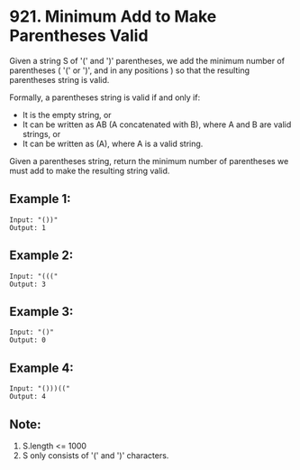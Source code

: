 # 921. Minimum Add to Make Parentheses Valid

Given a string S of '(' and ')' parentheses, we add the minimum number of parentheses ( '(' or ')', and in any positions ) so that the resulting parentheses string is valid.

Formally, a parentheses string is valid if and only if:

- It is the empty string, or
- It can be written as AB (A concatenated with B), where A and B are valid strings, or
- It can be written as (A), where A is a valid string.

Given a parentheses string, return the minimum number of parentheses we must add to make the resulting string valid.

## Example 1:
```
Input: "())"
Output: 1
```

## Example 2:
```
Input: "((("
Output: 3
```

## Example 3:
```
Input: "()"
Output: 0
```

## Example 4:
```
Input: "()))(("
Output: 4
```

## Note:

1. S.length <= 1000
2. S only consists of '(' and ')' characters.